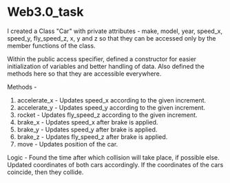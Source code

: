 # Web3.0_task

I created a Class "Car" with private attributes - make, model, year, speed_x, speed_y, fly_speed_z, x, y and z so that they can be accessed only by the member functions of the class.

Within the public access specifier, defined a constructor for easier initialization of variables and better handling of data. Also defined the methods here so that they are accessible everywhere.

Methods -

1. accelerate_x - Updates speed_x according to the given increment.
2. accelerate_y - Updates speed_y according to the given increment.
3. rocket - Updates fly_speed_z according to the given increment.
4. brake_x - Updates speed_x after brake is applied.
5. brake_y - Updates speed_y after brake is applied.
6. brake_z - Updates fly_speed_z after brake is applied.
7. move - Updates position of the car.

Logic - Found the time after which collision will take place, if possible else. Updated coordinates of both cars accordingly. If the coordinates of the cars coincide, then they collide.
